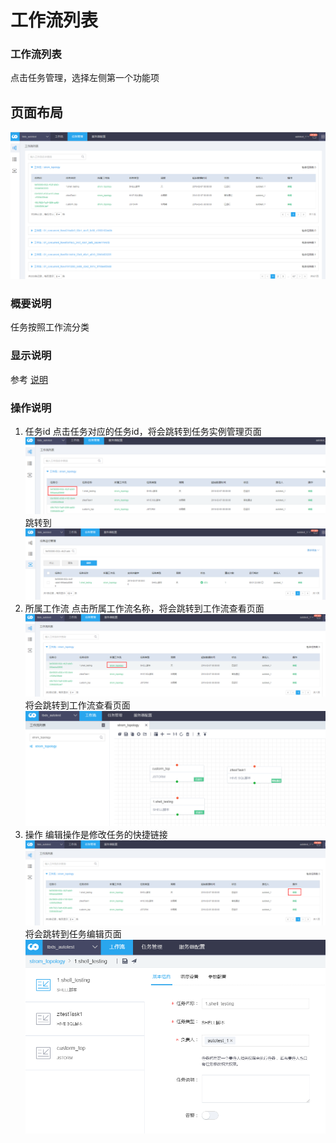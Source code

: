 # 工作流列表

### 工作流列表

点击任务管理，选择左侧第一个功能项

## 页面布局

![workflowlist](../../.gitbook/assets/worklist.png)

### 概要说明

任务按照工作流分类

### 显示说明

参考 [说明](property.md)

### 操作说明

1. 任务id 点击任务对应的任务id，将会跳转到任务实例管理页面 ![workflow-task](../../.gitbook/assets/workflowmanager1.png)   跳转到   ![workflow-list](../../.gitbook/assets/workflowlist1.png)
2. 所属工作流 点击所属工作流名称，将会跳转到工作流查看页面 ![workflow2-1](../../.gitbook/assets/workflowlist2.png) 将会跳转到工作流查看页面 ![workflowlist2-2](../../.gitbook/assets/workflowlist2-2.png)
3. 操作 编辑操作是修改任务的快捷链接 ![workflowlist3-1](../../.gitbook/assets/workflowlist3-1.png) 将会跳转到任务编辑页面 ![workflowlist3-2](../../.gitbook/assets/workflowlist3-2.png)

